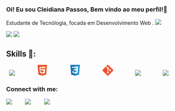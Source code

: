 ### Oi! Eu sou Cleidiana Passos, Bem vindo ao meu perfil!👋

<!--
**Cleidianaa/Cleidianaa** is a ✨ _special_ ✨ repository because its `README.md` (this file) appears on your GitHub profile.

Here are some ideas to get you started:

- 🔭 I’m currently working on ...
- 🌱 I’m currently learning ...
- 👯 I’m looking to collaborate on ...
- 🤔 I’m looking for help with ...
- 💬 Ask me about ...
- 📫 How to reach me: ...
- 😄 Pronouns: ...
- ⚡ Fun fact: ...
-->
Estudante de Tecnólogia, focada em Desenvolvimento Web . <img height="15" src="https://www.stepmap.de/img/flags/pt.svg"/>
<div>
<img height="150" src="https://github-readme-stats.vercel.app/api?username=Cleidianaa&show_icons=true&theme=onedark">
<img height="150" src="https://github-readme-stats.vercel.app/api/top-langs/?username=Cleidianaa&layout=compact&lang&theme=onedark">
</div>


 ## Skills 💖:

  <p align="center">

   <img height="30" src="https://seeklogo.com/images/V/visual-studio-code-logo-284BC24C39-seeklogo.com.png">
   &nbsp;&nbsp;&nbsp;&nbsp;&nbsp;&nbsp;&nbsp;&nbsp;&nbsp;&nbsp;&nbsp;&nbsp;&nbsp;
   <img height="30" src="https://raw.githubusercontent.com/devicons/devicon/master/icons/html5/html5-original.svg">      &nbsp;&nbsp;&nbsp;&nbsp;&nbsp;&nbsp;&nbsp;&nbsp;&nbsp;&nbsp;&nbsp;&nbsp;&nbsp;
   <img height="30" src="https://raw.githubusercontent.com/devicons/devicon/master/icons/css3/css3-original.svg">
   &nbsp;&nbsp;&nbsp;&nbsp;&nbsp;&nbsp;&nbsp;&nbsp;&nbsp;&nbsp;&nbsp;&nbsp;&nbsp;
   <img height="30" src="https://raw.githubusercontent.com/devicons/devicon/master/icons/git/git-original.svg">
   &nbsp;&nbsp;&nbsp;&nbsp;&nbsp;&nbsp;&nbsp;&nbsp;&nbsp;&nbsp;&nbsp;&nbsp;&nbsp;
   <img height="30" src="https://encrypted-tbn0.gstatic.com/images?q=tbn:ANd9GcTDzWIOMgqPnSVY3LACtUm7GxgC5dyY0ek7Vw&usqp=CAU">        &nbsp;&nbsp;&nbsp;&nbsp;&nbsp;&nbsp;&nbsp;&nbsp;&nbsp;&nbsp;&nbsp;&nbsp;&nbsp;
   <img height="30" src="https://cdn.jsdelivr.net/gh/devicons/devicon/icons/python/python-original.svg">  &nbsp;&nbsp;&nbsp;&nbsp;&nbsp;&nbsp;&nbsp;&nbsp;&nbsp;&nbsp;&nbsp;&nbsp;&nbsp;
  </div>


### Connect with me:
<div>
<p align="center">
 
 <a href="https://www.instagram.com/cleidpassos/" target="_blank"><img height="28" src="https://img.shields.io/badge/-Instagram-%23E4405F?style=for-the-badge&logo=instagram&logoColor=white" target="_blank"></a>
&nbsp;&nbsp;&nbsp;&nbsp;&nbsp;&nbsp;&nbsp;
<a href="https://www.linkedin.com/in/cleidiana-passos" target="_blank"><img height="28" src="https://img.shields.io/badge/-LinkedIn-%230077B5?style=for-the-badge&logo=linkedin&logoColor=white" target="_blank"></a> 
&nbsp;&nbsp;&nbsp;&nbsp;&nbsp;&nbsp;&nbsp;
<a href=" maito:contato@cleidianapassos@gmail.com" target="_blank "><img height="26"  src="https://img.shields.io/badge/Gmail-D14836?style=for-the-badge&logo=gmail&logoColor=white">
 </div>




  


